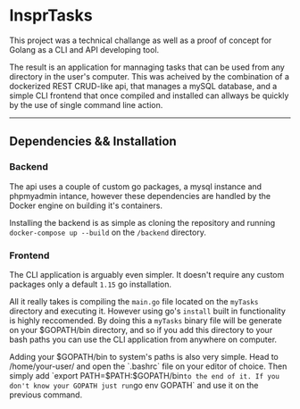 # InsprTasks

This project was a technical challange as well as a proof of concept for Golang as a CLI and API developing tool.

The result is an application for mannaging tasks that can be used from any directory in the user's computer. This was acheived by the combination of a dockerized REST CRUD-like api, that manages a mySQL database, and a simple CLI frontend that once compiled and installed can allways be quickly by the use of single command line action.

------
## Dependencies && Installation

### Backend
The api uses a couple of custom go packages, a mysql instance and phpmyadmin intance, however these dependencies are handled by the Docker engine on building it's containers.

Installing the backend is as simple as cloning the repository and running `docker-compose up --build` on the `/backend` directory.

### Frontend 
The CLI application is arguably even simpler. It doesn't require any custom packages only a default `1.15` go installation.

All it really takes is compiling the `main.go` file located on the `myTasks` directory and executing it. However using go's `install` built in functionality is highly reccomended. By doing this a `myTasks` binary file will be generate on your $GOPATH/bin directory, and so if you add this directory to your bash paths you can use the CLI application from anywhere on computer.

Adding your $GOPATH/bin to system's paths is also very simple. Head to /home/your-user/ and open the `.bashrc` file on your editor of choice. Then simply add `export PATH=$PATH:$GOPATH/bin` to the end of it. If you don't know your GOPATH just run `go env GOPATH` and use it on the previous command.

